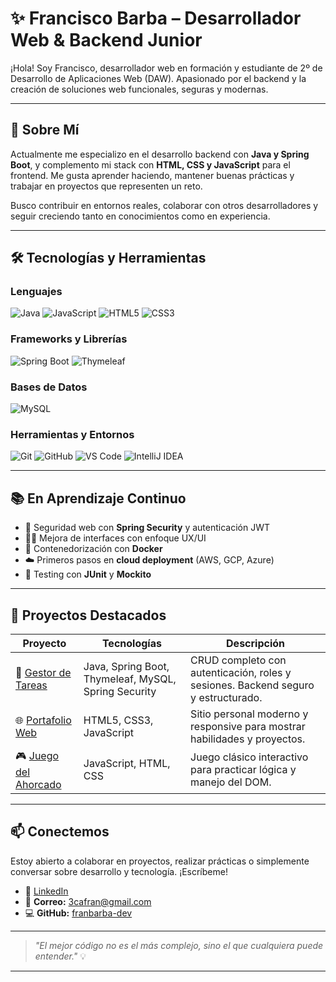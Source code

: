 # ✨ Francisco Barba – Desarrollador Web & Backend Junior

¡Hola! Soy Francisco, desarrollador web en formación y estudiante de 2º de Desarrollo de Aplicaciones Web (DAW). 
Apasionado por el backend y la creación de soluciones web funcionales, seguras y modernas.

---

## 🚀 Sobre Mí

Actualmente me especializo en el desarrollo backend con **Java y Spring Boot**, y complemento mi stack con **HTML, CSS y JavaScript** para el frontend. Me gusta aprender haciendo, mantener buenas prácticas y trabajar en proyectos que representen un reto.

Busco contribuir en entornos reales, colaborar con otros desarrolladores y seguir creciendo tanto en conocimientos como en experiencia.

---

## 🛠 Tecnologías y Herramientas

### Lenguajes
![Java](https://img.shields.io/badge/-Java-ED8B00?style=flat&logo=java&logoColor=white)
![JavaScript](https://img.shields.io/badge/-JavaScript-F7DF1E?style=flat&logo=javascript&logoColor=black)
![HTML5](https://img.shields.io/badge/-HTML5-E34F26?style=flat&logo=html5&logoColor=white)
![CSS3](https://img.shields.io/badge/-CSS3-1572B6?style=flat&logo=css3&logoColor=white)

### Frameworks y Librerías
![Spring Boot](https://img.shields.io/badge/-Spring_Boot-6DB33F?style=flat&logo=spring&logoColor=white)
![Thymeleaf](https://img.shields.io/badge/-Thymeleaf-005F0F?style=flat&logo=thymeleaf&logoColor=white)

### Bases de Datos
![MySQL](https://img.shields.io/badge/-MySQL-4479A1?style=flat&logo=mysql&logoColor=white)

### Herramientas y Entornos
![Git](https://img.shields.io/badge/-Git-F05032?style=flat&logo=git&logoColor=white)
![GitHub](https://img.shields.io/badge/-GitHub-181717?style=flat&logo=github&logoColor=white)
![VS Code](https://img.shields.io/badge/-VS_Code-007ACC?style=flat&logo=visual-studio-code&logoColor=white)
![IntelliJ IDEA](https://img.shields.io/badge/-IntelliJ_IDEA-000000?style=flat&logo=intellij-idea&logoColor=white)

---

## 📚 En Aprendizaje Continuo

- 🔐 Seguridad web con **Spring Security** y autenticación JWT  
- 🧑‍🎨 Mejora de interfaces con enfoque UX/UI  
- 🐳 Contenedorización con **Docker**  
- ☁️ Primeros pasos en **cloud deployment** (AWS, GCP, Azure)  
- 🧪 Testing con **JUnit** y **Mockito**

---

## 💼 Proyectos Destacados

| Proyecto                                                   | Tecnologías                                                      | Descripción                                                                 |
|------------------------------------------------------------|------------------------------------------------------------------|-----------------------------------------------------------------------------|
| 🔧 [Gestor de Tareas](https://github.com/tu-usuario/gestor-tareas)   | Java, Spring Boot, Thymeleaf, MySQL, Spring Security             | CRUD completo con autenticación, roles y sesiones. Backend seguro y estructurado. |
| 🌐 [Portafolio Web](https://github.com/tu-usuario/portfolio)        | HTML5, CSS3, JavaScript                                          | Sitio personal moderno y responsive para mostrar habilidades y proyectos.   |
| 🎮 [Juego del Ahorcado](https://github.com/tu-usuario/ahorcado-js)  | JavaScript, HTML, CSS                                            | Juego clásico interactivo para practicar lógica y manejo del DOM.           |

---

## 📫 Conectemos

Estoy abierto a colaborar en proyectos, realizar prácticas o simplemente conversar sobre desarrollo y tecnología. ¡Escríbeme!

- 🔗 [LinkedIn](https://www.linkedin.com/in/tu-perfil-linkedin)
- 📧 **Correo:** 3cafran@gmail.com
- 💻 **GitHub:** [franbarba-dev](https://github.com/franbarba-dev)

---

> _"El mejor código no es el más complejo, sino el que cualquiera puede entender."_ 💡

---



